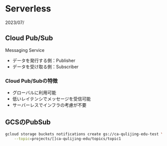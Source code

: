 # Serverless
2023/07/

## Cloud Pub/Sub
Messaging Service
- データを発行する側：Publisher
- データを受け取る側：Subscriber
### Cloud Pub/Subの特徴
- グローバルに利用可能
- 低いレイテンシでメッセージを受信可能
- サーバーレスでインフラの考慮が不要



## GCSのPubSub

```bash
gcloud storage buckets notifications create gs://ca-qulijing-edu-test \
    --topic=projects/[]ca-qulijing-edu/topics/topic1
```
